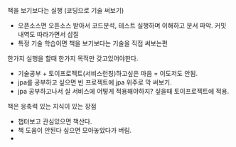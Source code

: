 
책을 보기보다는 실행 (코딩으로 기술 써보기)
- 오픈소스면 오픈소스 받아서 코드분석, 테스트 실행하며 이해하고 문서 파악. 커밋 내역도 따라가면서 삽질
- 특정 기술 학습이면 책을 보기보다는 기술을 직접 써보는편

한가지 실행을 할때 한가지 목적만 갖고있어야한다.
- 기술공부 + 토이프로젝트(서비스런칭)하고싶은 마음 = 이도저도 안됨.
- jpa를 공부하고 싶으면 빈 프로젝트에 jpa 위주로 막 써보기.
- jpa 공부하고나서 실 서비스에 어떻게 적용해야하지? 싶을때 토이프로젝트에 적용.

책은 응축력 있는 지식이 있는 장점
- 챕터보고 관심있으면 책산다.
- 책 도움이 안된다 싶으면 모아놓았다가 버림.
- 